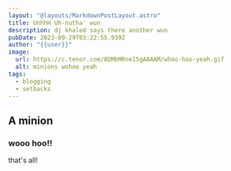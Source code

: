 ```yaml
---
layout: "@layouts/MarkdownPostLayout.astro"
title: UnhhH Uh-nutha' wun
description: dj khaled says there another wun
pubDate: 2023-09-29T03:22:55.939Z
author: "{{user}}"
image:
  url: https://c.tenor.com/8DMbMRne15gAAAAM/whoo-hoo-yeah.gif
  alt: minions wohoo yeah
tags:
  - blogging
  - setbacks
---
```

## A minion
### wooo hoo!!
that's all!